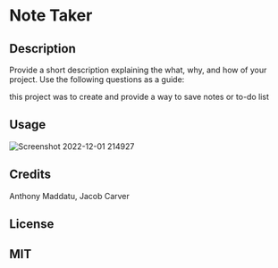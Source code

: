 # Note Taker

## Description

Provide a short description explaining the what, why, and how of your project. Use the following questions as a guide:

this project was to create and provide a way to save notes or to-do list


## Usage

![Screenshot 2022-12-01 214927](https://user-images.githubusercontent.com/84696281/205207084-4a121152-e8c6-4684-82d4-4c960d7d31e6.png)


## Credits
Anthony Maddatu, Jacob Carver

## License

MIT
---